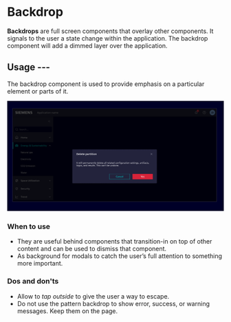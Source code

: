 # Backdrop

**Backdrops** are full screen components that overlay other components. It
signals to the user a state change within the application. The backdrop
component will add a dimmed layer over the application.

## Usage ---

The backdrop component is used to provide emphasis on a particular element or
parts of it.

![Backdrop](images/backdrop.png)

### When to use

- They are useful behind components that transition-in on top of other content
  and can be used to dismiss that component.
- As background for modals to catch the user’s full attention to something more
  important.

### Dos and don'ts

- Allow to *tap outside* to give the user a way to escape.
- Do not use the pattern backdrop to show error, success, or warning messages.
  Keep them on the page.
